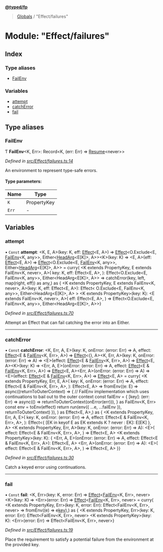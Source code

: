 **[@typed/fp](../README.md)**

> [Globals](../globals.md) / "Effect/failures"

# Module: "Effect/failures"

## Index

### Type aliases

* [FailEnv](_effect_failures_.md#failenv)

### Variables

* [attempt](_effect_failures_.md#attempt)
* [catchError](_effect_failures_.md#catcherror)
* [fail](_effect_failures_.md#fail)

## Type aliases

### FailEnv

Ƭ  **FailEnv**\<K, Err>: Record\<K, (err: Err) => [Resume](_resume_resume_.md#resume)\<never>>

*Defined in [src/Effect/failures.ts:14](https://github.com/TylorS/typed-fp/blob/41076ce/src/Effect/failures.ts#L14)*

An environment to represent type-safe errors.

#### Type parameters:

Name | Type |
------ | ------ |
`K` | PropertyKey |
`Err` | - |

## Variables

### attempt

• `Const` **attempt**: \<K, E, A>(key: K, eff: [Effect](_effect_effect_.effect.md)\<E, A>) => [Effect](_effect_effect_.effect.md)\<O.Exclude\<E, [FailEnv](_effect_failures_.md#failenv)\<K, any>>, Either\<[HeadArg](_common_types_.md#headarg)\<E[K]>, A>>\<K>(key: K) => \<E, A>(eff: [Effect](_effect_effect_.effect.md)\<E, A>) => [Effect](_effect_effect_.effect.md)\<O.Exclude\<E, [FailEnv](_effect_failures_.md#failenv)\<K, any>>, Either\<[HeadArg](_common_types_.md#headarg)\<E[K]>, A>> = curry( \<K extends PropertyKey, E extends FailEnv\<K, never>, A>( key: K, eff: Effect\<E, A>, ): Effect\<O.Exclude\<E, FailEnv\<K, any>>, Either\<HeadArg\<E[K]>, A>> => catchError(key, left, map(right, eff)) as any,) as { \<K extends PropertyKey, E extends FailEnv\<K, never>, A>(key: K, eff: Effect\<E, A>): Effect\< O.Exclude\<E, FailEnv\<K, any>>, Either\<HeadArg\<E[K]>, A> > \<K extends PropertyKey>(key: K): \<E extends FailEnv\<K, never>, A>( eff: Effect\<E, A>, ) => Effect\<O.Exclude\<E, FailEnv\<K, any>>, Either\<HeadArg\<E[K]>, A>>}

*Defined in [src/Effect/failures.ts:70](https://github.com/TylorS/typed-fp/blob/41076ce/src/Effect/failures.ts#L70)*

Attempt an Effect that can fail catching the error into an Either.

___

### catchError

• `Const` **catchError**: \<K, Err, A, E>(key: K, onError: (error: Err) => A, effect: [Effect](_effect_effect_.effect.md)\<E & [FailEnv](_effect_failures_.md#failenv)\<K, Err>, A>) => [Effect](_effect_effect_.effect.md)\<{}, A>\<K, Err, A>(key: K, onError: (error: Err) => A) => \<E>(effect: [Effect](_effect_effect_.effect.md)\<E & [FailEnv](_effect_failures_.md#failenv)\<K, Err>, A>) => [Effect](_effect_effect_.effect.md)\<E, A>\<K>(key: K) => \<Err, A, E>(onError: (error: Err) => A, effect: [Effect](_effect_effect_.effect.md)\<E & [FailEnv](_effect_failures_.md#failenv)\<K, Err>, A>) => [Effect](_effect_effect_.effect.md)\<E, A>\<Err, A>(onError: (error: Err) => A) => \<E>(effect: [Effect](_effect_effect_.effect.md)\<E & [FailEnv](_effect_failures_.md#failenv)\<K, Err>, A>) => [Effect](_effect_effect_.effect.md)\<E, A> = curry( \<K extends PropertyKey, Err, E, A>( key: K, onError: (error: Err) => A, effect: Effect\<E & FailEnv\<K, Err>, A>, ): Effect\<E, A> => fromEnv((e: E) => async((returnToOuterContext) => { // FailEnv implementation which uses continuations to bail out to the outer context const failEnv = { [key]: (err: Err) => async(() => returnToOuterContext(onError(err))), } as FailEnv\<K, Err> const env = toEnv(effect) return run(env({ ...e, ...failEnv }), returnToOuterContext) }), ) as Effect\<E, A>,) as { \<K extends PropertyKey, Err, A, E>( key: K, onError: (error: Err) => A, effect: Effect\<E & FailEnv\<K, Err>, A>, ): Effect\<{ [EK in keyof E as EK extends K ? never : EK]: E[EK] }, A> \<K extends PropertyKey, Err, A>(key: K, onError: (error: Err) => A): \<E>( effect: Effect\<E & FailEnv\<K, Err>, A>, ) => Effect\<E, A> \<K extends PropertyKey>(key: K): { \<Err, A, E>(onError: (error: Err) => A, effect: Effect\<E & FailEnv\<K, Err>, A>): Effect\<E, A> \<Err, A>(onError: (error: Err) => A): \<E>( effect: Effect\<E & FailEnv\<K, Err>, A>, ) => Effect\<E, A> }}

*Defined in [src/Effect/failures.ts:30](https://github.com/TylorS/typed-fp/blob/41076ce/src/Effect/failures.ts#L30)*

Catch a keyed error using continuations.

___

### fail

• `Const` **fail**: \<K, Err>(key: K, error: Err) => [Effect](_effect_effect_.effect.md)\<[FailEnv](_effect_failures_.md#failenv)\<K, Err>, never>\<K>(key: K) => \<Err>(error: Err) => [Effect](_effect_effect_.effect.md)\<[FailEnv](_effect_failures_.md#failenv)\<K, Err>, never> = curry( \<K extends PropertyKey, Err>(key: K, error: Err): Effect\<FailEnv\<K, Err>, never> => fromEnv((e) => e[key](error)),) as { \<K extends PropertyKey, Err>(key: K, error: Err): Effect\<FailEnv\<K, Err>, never> \<K extends PropertyKey>(key: K): \<Err>(error: Err) => Effect\<FailEnv\<K, Err>, never>}

*Defined in [src/Effect/failures.ts:19](https://github.com/TylorS/typed-fp/blob/41076ce/src/Effect/failures.ts#L19)*

Place the requirement to satisfy a potential failure from the environment at the provided key.
